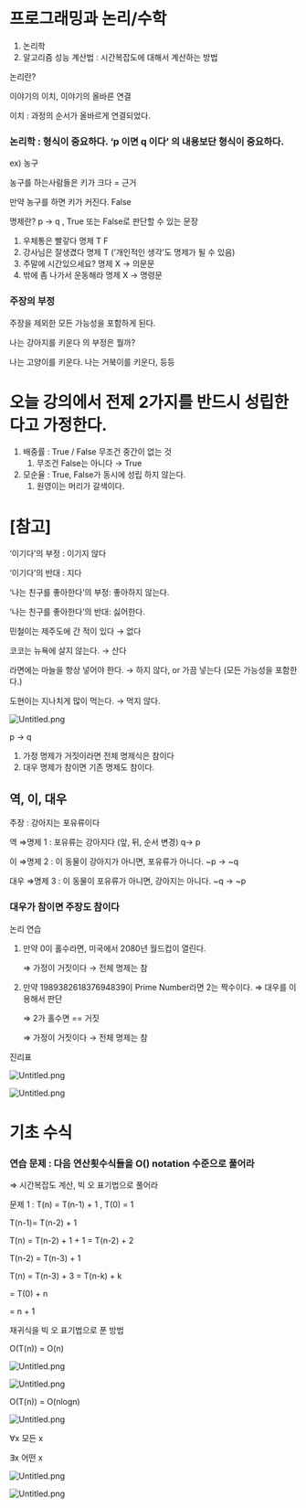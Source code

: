 
# 프로그래밍과 논리/수학

1. 논리학
2. 알고리즘 성능 계산법 : 시간복잡도에 대해서 계산하는 방법

논리란?


이야기의 이치, 이야기의 올바른 연결


이치 : 과정의 순서가 올바르게 연결되었다.


### 논리학 :  형식이 중요하다.  ‘p 이면 q 이다’ 의 내용보단 형식이 중요하다.


ex) 농구


농구를 하는사람들은 키가 크다 = 근거


만약 농구를 하면 키가 커진다. False


명제란? p → q , True 또는 False로 판단할 수 있는 문장

1. 우체통은 빨갛다 명제 T F
2. 강사님은 잘생겼다 명제 T (’개인적인 생각’도 명제가 될 수 있음)
3. 주말에 시간있으세요? 명제 X → 의문문
4. 밖에 좀 나가서 운동해라 명제 X → 명령문

### 주장의 부정


주장을 제외한 모든 가능성을 포함하게 된다.


나는 강아지를 키운다 의 부정은 뭘까?


나는 고양이를 키운다. 나는 거북이를 키운다, 등등


# 오늘 강의에서 전제 2가지를 반드시 성립한다고 가정한다.

1. 배중률 : True / False 무조건 중간이 없는 것
	1. 무조건 False는 아니다 → True
2. 모순율 : True, False가 동시에 성립 하지 않는다.
	1. 원영이는 머리가 갈색이다.

# [참고]


‘이기다’의 부정 : 이기지 않다


‘이기다’의 반대 : 지다


‘나는 친구를 좋아한다’의 부정: 좋아하지 않는다.


‘나는 친구를 좋아한다’의 반대: 싫어한다.


민철이는 제주도에 간 적이 있다 → 없다


코코는 뉴욕에 살지 않는다.  → 산다


라면에는 마늘을 항상 넣어야 한다. → 하지 않다, or 가끔 넣는다 (모든 가능성을 포함한다.)


도현이는 지나치게 많이 먹는다. → 먹지 않다.


![Untitled.png](https://prod-files-secure.s3.us-west-2.amazonaws.com/526b4b2f-52a7-472d-89c7-355bd22a00f0/4ee8627c-d96b-4368-bbf1-5deecab1b65f/Untitled.png?X-Amz-Algorithm=AWS4-HMAC-SHA256&X-Amz-Content-Sha256=UNSIGNED-PAYLOAD&X-Amz-Credential=AKIAT73L2G45HZZMZUHI%2F20240305%2Fus-west-2%2Fs3%2Faws4_request&X-Amz-Date=20240305T120856Z&X-Amz-Expires=3600&X-Amz-Signature=fe6c1f70e20efa8457b2ddb1184a2def3df98e50daf03a6bd48a37804b5cd945&X-Amz-SignedHeaders=host&x-id=GetObject)


p → q 

1. 가정 명제가 거짓이라면 전체 명제식은 참이다
2. 대우 명제가 참이면 기존 명제도 참이다.

## 역, 이, 대우


주장 : 강아지는 포유류이다


역 ⇒명제 1 : 포유류는 강아지다 (앞, 뒤, 순서 변경)  q→ p


이 ⇒명제 2 : 이 동물이 강아지가 아니면, 포유류가 아니다.  ~p → ~q


대우 ⇒명제 3 : 이 동물이 포유류가 아니면, 강아지는 아니다.  ~q → ~p


### 대우가 참이면 주장도 참이다


논리 연습

1. 만약 0이 홀수라면, 미국에서 2080년 월드컵이 열린다.

	⇒ 가정이 거짓이다 → 전체 명제는 참

2. 만약 198938261837694839이 Prime Number라면 2는 짝수이다.
⇒ 대우를 이용해서 판단

	⇒ 2가 홀수면 == 거짓


	⇒ 가정이 거짓이다 → 전체 명제는 참


진리표


![Untitled.png](https://prod-files-secure.s3.us-west-2.amazonaws.com/526b4b2f-52a7-472d-89c7-355bd22a00f0/c901b240-ceef-42c0-b5e7-36fba5d61476/Untitled.png?X-Amz-Algorithm=AWS4-HMAC-SHA256&X-Amz-Content-Sha256=UNSIGNED-PAYLOAD&X-Amz-Credential=AKIAT73L2G45HZZMZUHI%2F20240305%2Fus-west-2%2Fs3%2Faws4_request&X-Amz-Date=20240305T120856Z&X-Amz-Expires=3600&X-Amz-Signature=e67a9dec4831b5e13c6f706275b23cba05280403750e4e5696df3e853fc16891&X-Amz-SignedHeaders=host&x-id=GetObject)


![Untitled.png](https://prod-files-secure.s3.us-west-2.amazonaws.com/526b4b2f-52a7-472d-89c7-355bd22a00f0/0aff062b-ca53-4cbf-9e9e-05166d00e479/Untitled.png?X-Amz-Algorithm=AWS4-HMAC-SHA256&X-Amz-Content-Sha256=UNSIGNED-PAYLOAD&X-Amz-Credential=AKIAT73L2G45HZZMZUHI%2F20240305%2Fus-west-2%2Fs3%2Faws4_request&X-Amz-Date=20240305T120856Z&X-Amz-Expires=3600&X-Amz-Signature=1001f1b39e32eaa5baf1f03877e56b664fbffd16a5adf7ca8fc18363cf6c4d33&X-Amz-SignedHeaders=host&x-id=GetObject)


# 기초 수식


### 연습 문제 : 다음 연산횟수식들을 O() notation 수준으로 풀어라


⇒ 시간복잡도 계산, 빅 오 표기법으로 풀어라


문제 1 : T(n) = T(n-1) + 1 , T(0) = 1


T(n-1)= T(n-2) + 1


T(n) = T(n-2) + 1 + 1 = T(n-2) + 2


T(n-2) = T(n-3) + 1


T(n) = T(n-3) + 3 = T(n-k) + k


= T(0) + n


= n + 1


재귀식을 빅 오 표기법으로 푼 방법


O(T(n)) = O(n)


![Untitled.png](https://prod-files-secure.s3.us-west-2.amazonaws.com/526b4b2f-52a7-472d-89c7-355bd22a00f0/8abfff3d-964a-4f32-9f21-8be219e81a0a/Untitled.png?X-Amz-Algorithm=AWS4-HMAC-SHA256&X-Amz-Content-Sha256=UNSIGNED-PAYLOAD&X-Amz-Credential=AKIAT73L2G45HZZMZUHI%2F20240305%2Fus-west-2%2Fs3%2Faws4_request&X-Amz-Date=20240305T120856Z&X-Amz-Expires=3600&X-Amz-Signature=f65f530030d721f894e26efb80635fbfc30c500ed540c17fa25eea46d1bd9635&X-Amz-SignedHeaders=host&x-id=GetObject)


![Untitled.png](https://prod-files-secure.s3.us-west-2.amazonaws.com/526b4b2f-52a7-472d-89c7-355bd22a00f0/902ea67b-167d-42e0-becb-4cd00fd26783/Untitled.png?X-Amz-Algorithm=AWS4-HMAC-SHA256&X-Amz-Content-Sha256=UNSIGNED-PAYLOAD&X-Amz-Credential=AKIAT73L2G45HZZMZUHI%2F20240305%2Fus-west-2%2Fs3%2Faws4_request&X-Amz-Date=20240305T120856Z&X-Amz-Expires=3600&X-Amz-Signature=53eb44a7e79f9e3e3ce2704531059b6b68101e63db0a44e04b3a7de19f17bf23&X-Amz-SignedHeaders=host&x-id=GetObject)


O(T(n)) = O(nlogn)


![Untitled.png](https://prod-files-secure.s3.us-west-2.amazonaws.com/526b4b2f-52a7-472d-89c7-355bd22a00f0/c84ad466-d128-4d8d-a54e-30870cc9dd7c/Untitled.png?X-Amz-Algorithm=AWS4-HMAC-SHA256&X-Amz-Content-Sha256=UNSIGNED-PAYLOAD&X-Amz-Credential=AKIAT73L2G45HZZMZUHI%2F20240305%2Fus-west-2%2Fs3%2Faws4_request&X-Amz-Date=20240305T120856Z&X-Amz-Expires=3600&X-Amz-Signature=e4e5caabb9993e0c67c45dc35c8c3307d907b8d79b26e7c44f746152e4b72608&X-Amz-SignedHeaders=host&x-id=GetObject)


$∀$x 모든 x


$∃$x 어떤 x


![Untitled.png](https://prod-files-secure.s3.us-west-2.amazonaws.com/526b4b2f-52a7-472d-89c7-355bd22a00f0/2b512eae-5d63-45ba-ab6e-76beae0e9419/Untitled.png?X-Amz-Algorithm=AWS4-HMAC-SHA256&X-Amz-Content-Sha256=UNSIGNED-PAYLOAD&X-Amz-Credential=AKIAT73L2G45HZZMZUHI%2F20240305%2Fus-west-2%2Fs3%2Faws4_request&X-Amz-Date=20240305T120858Z&X-Amz-Expires=3600&X-Amz-Signature=98cf298aacd4ba1af23cac2b30f2573e842e7aa228c59697fed9634955f582e9&X-Amz-SignedHeaders=host&x-id=GetObject)


![Untitled.png](https://prod-files-secure.s3.us-west-2.amazonaws.com/526b4b2f-52a7-472d-89c7-355bd22a00f0/cad8bbed-a5be-4e97-9d38-6dcd73eca4ea/Untitled.png?X-Amz-Algorithm=AWS4-HMAC-SHA256&X-Amz-Content-Sha256=UNSIGNED-PAYLOAD&X-Amz-Credential=AKIAT73L2G45HZZMZUHI%2F20240305%2Fus-west-2%2Fs3%2Faws4_request&X-Amz-Date=20240305T120859Z&X-Amz-Expires=3600&X-Amz-Signature=a7fd6874478f1ad78b244f049f47b42853b7f50639cd25a2de85911c8da48b69&X-Amz-SignedHeaders=host&x-id=GetObject)

